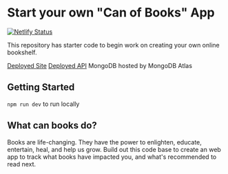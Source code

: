 # Start your own "Can of Books" App

[![Netlify Status](https://api.netlify.com/api/v1/badges/b1a63466-99b4-4ec0-bfd8-7e9fad0f99da/deploy-status)](https://app.netlify.com/sites/can-of-books01/deploys)

This repository has starter code to begin work on creating your own online bookshelf.

[Deployed Site](https://can-of-books01.netlify.app)
[Deployed API](https://can-of-books-backend-b9fo.onrender.com/)
MongoDB hosted by MongoDB Atlas

## Getting Started 
`npm run dev` to run locally

## What can books do?

Books are life-changing. They have the power to enlighten, educate, entertain, heal, and help us grow. Build out this code base to create an web app to track what books have impacted you, and what's recommended to read next.


